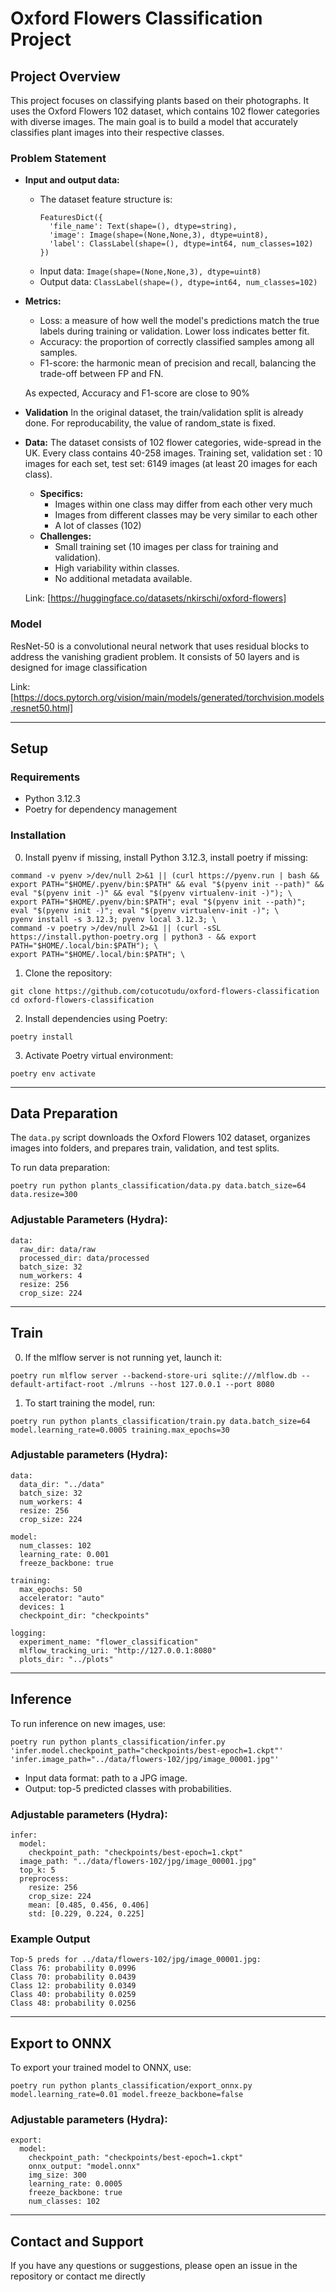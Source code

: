 # Oxford Flowers Classification Project

## Project Overview

This project focuses on classifying plants based on their photographs. It uses the Oxford Flowers 102 dataset, which contains 102 flower categories with diverse images. The main goal is to build a model that accurately classifies plant images into their respective classes.

### Problem Statement

- **Input and output data:**
  - The dataset feature structure is:
    ```
    FeaturesDict({
      'file_name': Text(shape=(), dtype=string),
      'image': Image(shape=(None,None,3), dtype=uint8),
      'label': ClassLabel(shape=(), dtype=int64, num_classes=102)
    })
    ```
  - Input data: `Image(shape=(None,None,3), dtype=uint8)`
  - Output data: `ClassLabel(shape=(), dtype=int64, num_classes=102)`
- **Metrics:**

  - Loss: a measure of how well the model's predictions match the true labels during training or validation. Lower loss indicates better fit.
  - Accuracy: the proportion of correctly classified samples among all samples.
  - F1-score: the harmonic mean of precision and recall, balancing the trade-off between FP and FN.

  As expected, Accuracy and F1-score are close to 90%

- **Validation**
  In the original dataset, the train/validation split is already done. For reproducability, the value of random_state is fixed.

- **Data:**
  The dataset consists of 102 flower categories, wide-spread in the UK. Every class contains 40-258 images. Training set, validation set : 10 images for each set, test set: 6149 images (at least 20 images for each class).

  - **Specifics:**
    - Images within one class may differ from each other very much
    - Images from different classes may be very similar to each other
    - A lot of classes (102)
  - **Challenges:**
    - Small training set (10 images per class for training and validation).
    - High variability within classes.
    - No additional metadata available.

  Link: [https://huggingface.co/datasets/nkirschi/oxford-flowers]

### Model

ResNet-50 is a convolutional neural network that uses residual blocks to address the vanishing gradient problem. It consists of 50 layers and is designed for image classification

Link: [https://docs.pytorch.org/vision/main/models/generated/torchvision.models.resnet50.html]

---

## Setup

### Requirements

- Python 3.12.3
- Poetry for dependency management

### Installation

0. Install pyenv if missing, install Python 3.12.3, install poetry if missing:

```
command -v pyenv >/dev/null 2>&1 || (curl https://pyenv.run | bash && export PATH="$HOME/.pyenv/bin:$PATH" && eval "$(pyenv init --path)" && eval "$(pyenv init -)" && eval "$(pyenv virtualenv-init -)"); \
export PATH="$HOME/.pyenv/bin:$PATH"; eval "$(pyenv init --path)"; eval "$(pyenv init -)"; eval "$(pyenv virtualenv-init -)"; \
pyenv install -s 3.12.3; pyenv local 3.12.3; \
command -v poetry >/dev/null 2>&1 || (curl -sSL https://install.python-poetry.org | python3 - && export PATH="$HOME/.local/bin:$PATH"); \
export PATH="$HOME/.local/bin:$PATH"; \
```

1. Clone the repository:

```
git clone https://github.com/cotucotudu/oxford-flowers-classification
cd oxford-flowers-classification
```

2. Install dependencies using Poetry:

```
poetry install
```

3. Activate Poetry virtual environment:

```
poetry env activate
```

---

## Data Preparation

The `data.py` script downloads the Oxford Flowers 102 dataset, organizes images into folders, and prepares train, validation, and test splits.

To run data preparation:

```
poetry run python plants_classification/data.py data.batch_size=64 data.resize=300
```
### Adjustable Parameters (Hydra):
```
data:
  raw_dir: data/raw
  processed_dir: data/processed
  batch_size: 32
  num_workers: 4
  resize: 256
  crop_size: 224
```

---

## Train

0. If the mlflow server is not running yet, launch it:

```
poetry run mlflow server --backend-store-uri sqlite:///mlflow.db --default-artifact-root ./mlruns --host 127.0.0.1 --port 8080
```

1. To start training the model, run:

```
poetry run python plants_classification/train.py data.batch_size=64 model.learning_rate=0.0005 training.max_epochs=30
```

### Adjustable parameters (Hydra):

```
data:
  data_dir: "../data"
  batch_size: 32
  num_workers: 4
  resize: 256
  crop_size: 224

model:
  num_classes: 102
  learning_rate: 0.001
  freeze_backbone: true

training:
  max_epochs: 50
  accelerator: "auto"
  devices: 1
  checkpoint_dir: "checkpoints"

logging:
  experiment_name: "flower_classification"
  mlflow_tracking_uri: "http://127.0.0.1:8080"
  plots_dir: "../plots"
```
---

## Inference

To run inference on new images, use:

```
poetry run python plants_classification/infer.py 'infer.model.checkpoint_path="checkpoints/best-epoch=1.ckpt"' 'infer.image_path="../data/flowers-102/jpg/image_00001.jpg"'
```

- Input data format: path to a JPG image.
- Output: top-5 predicted classes with probabilities.

### Adjustable parameters (Hydra):

```
infer:
  model:
    checkpoint_path: "checkpoints/best-epoch=1.ckpt"
  image_path: "../data/flowers-102/jpg/image_00001.jpg"
  top_k: 5
  preprocess:
    resize: 256
    crop_size: 224
    mean: [0.485, 0.456, 0.406]
    std: [0.229, 0.224, 0.225]
```

### Example Output

```
Top-5 preds for ../data/flowers-102/jpg/image_00001.jpg:
Class 76: probability 0.0996
Class 70: probability 0.0439
Class 12: probability 0.0349
Class 40: probability 0.0259
Class 48: probability 0.0256
```

---
## Export to ONNX
To export your trained model to ONNX, use:
```
poetry run python plants_classification/export_onnx.py model.learning_rate=0.01 model.freeze_backbone=false
```
### Adjustable parameters (Hydra):
```
export:
  model:
    checkpoint_path: "checkpoints/best-epoch=1.ckpt"
    onnx_output: "model.onnx"
    img_size: 300
    learning_rate: 0.0005
    freeze_backbone: true
    num_classes: 102
```
---

## Contact and Support

If you have any questions or suggestions, please open an issue in the repository or contact me directly
